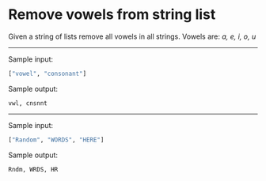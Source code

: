 # Remove vowels from string list

Given a string of lists remove all vowels in all strings. Vowels are: <i>a, e, i, o, u</i>

---
Sample input:
``` python
["vowel", "consonant"]
```
Sample output:
```
vwl, cnsnnt
```
---
Sample input:
``` python
["Random", "WORDS", "HERE"]
```
Sample output:
```
Rndm, WRDS, HR